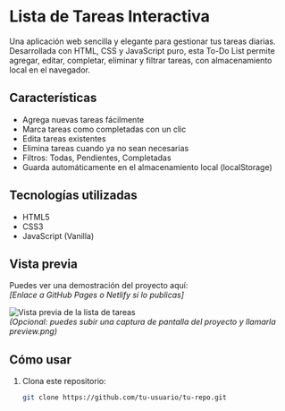 # Lista de Tareas Interactiva

Una aplicación web sencilla y elegante para gestionar tus tareas diarias. Desarrollada con HTML, CSS y JavaScript puro, esta To-Do List permite agregar, editar, completar, eliminar y filtrar tareas, con almacenamiento local en el navegador.

## Características

- Agrega nuevas tareas fácilmente
- Marca tareas como completadas con un clic
- Edita tareas existentes
- Elimina tareas cuando ya no sean necesarias
- Filtros: Todas, Pendientes, Completadas
- Guarda automáticamente en el almacenamiento local (localStorage)

## Tecnologías utilizadas

- HTML5
- CSS3
- JavaScript (Vanilla)

## Vista previa

Puedes ver una demostración del proyecto aquí:  
*[Enlace a GitHub Pages o Netlify si lo publicas]*

![Vista previa de la lista de tareas](preview.png)  
*(Opcional: puedes subir una captura de pantalla del proyecto y llamarla preview.png)*

## Cómo usar

1. Clona este repositorio:
   ```bash
   git clone https://github.com/tu-usuario/tu-repo.git
